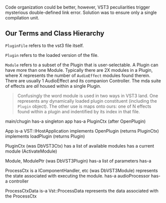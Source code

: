 Code organization could be better, however, VST3 peculiarities
trigger mysterious double-defined link error. Solution was
to ensure only a single compilation unit.

## Our Terms and Class Hierarchy

`PluginFile` refers to the vst3 file itself.

`Plugin` refers to the loaded version of the file.

`Module` refers to a subset of the Plugin that is 
user-selectable.  A Plugin can have more than one Module.
Typically there are 2X modules in a Plugin, where X 
represents the number of `AudioEffect` modules found
therein. There are usually 1 AudioEffect and its companion
Controller.  The mda suite of effects are *all* housed
within a single Plugin.

> Confusingly the word module is used in two ways in VST3
> land.  One represents any dynamically loaded plugin 
> constituent (including the `Plugin` object). The other
> use is maps onto ours: one of N effects found within
> a plugin and indentified by its index in that file.

main/chugin
    has-a singleton app
    has-a PluginCtx (after OpenPlugin)

App is-a VST::IHostApplication
    implements OpenPlugin (returns PluginCtx)
    implements loadPlugin (returns Plugin)

PluginCtx (was DbVST3Ctx)
    has a list of available modules
    has a current module (ActivateModule)

Module, ModulePtr (was DbVST3Plugin)
    has-a list of parameters
    has-a

ProcessCtx is a IComponentHandler, etc (was DbVST3Module)
    represents the state associated with executing
    the module.
    has-a audioProcessor
    has-a controller

ProcessCtxData is-a  Vst::ProcessData
    represents the data associated with the ProcessCtx



